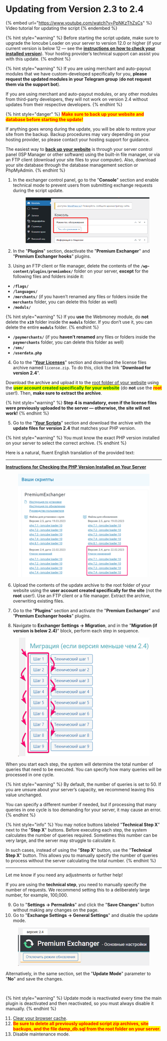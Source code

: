 # Updating from Version 2.3 to 2.4

{% embed url="https://www.youtube.com/watch?v=PpNKzThZsCs" %}
Video tutorial for updating the script
{% endembed %}

{% hint style="warning" %}
Before starting the script update, make sure to upgrade the Ioncube Loader on your server to version 12.0 or higher (if your current version is below 12 — see the [**instructions on how to check your installed version**](https://premium.gitbook.io/main/osnovnye-nastroiki/faq/kak-obnovit-ioncube-loader)). Your hosting provider’s technical support can assist you with this update.
{% endhint %}

{% hint style="warning" %}
If you are using merchant and auto-payout modules that we have custom-developed specifically for you, **please request the updated modules in your Telegram group** (**do not request them via the support bot**).

If you are using merchant and auto-payout modules, or any other modules from third-party developers, they will not work on version 2.4 without updates from their respective developers.
{% endhint %}

{% hint style="danger" %}
<mark style="color:red;">**Make sure to back up your website and database before starting the update!**</mark>

If anything goes wrong during the update, you will be able to restore your site from the backup. Backup procedures may vary depending on your hosting provider, so please contact your hosting support for guidance.

The easiest way to [**back up your website**](https://premium.gitbook.io/main/osnovnye-nastroiki/faq/kak-sdelat-bekap-saita) is through your server control panel (ISP Manager or other software) using the built-in file manager, or via an FTP client (download your site files to your computer). Also, download your site database through the database management section or PhpMyAdmin.
{% endhint %}

1.  In the exchanger control panel, go to the "**Console**" section and enable technical mode to prevent users from submitting exchange requests during the script update.

    <figure><img src="../../.gitbook/assets/image (1724).png" alt=""><figcaption></figcaption></figure>
2.  In the "**Plugins**" section, deactivate the "**Premium Exchanger**" and "**Premium Exchanger hooks**" plugins.

3. Using an FTP client or file manager, delete the contents of the **`/wp-content/plugins/premiumbox/`** folder on your server, **except** for the following files and folders inside it:

* **`/flags/`**
* **`/languages/`**
* **`/merchants/`** (if you haven’t renamed any files or folders inside the **`merchants`** folder, you can delete this folder as well)
* **`/moduls/`**

{% hint style="warning" %}
If you **use** the Webmoney module, do **not** delete the **`x19`** folder inside the **`moduls`** folder. If you don’t use it, you can delete the entire **`moduls`** folder.
{% endhint %}

* **`/paymerchants/`** (if you **haven’t renamed** any files or folders inside the **`paymerchants`** folder, you can delete this folder as well)
* **`/sms/`**
* **`/userdata.php`**

4. Go to the "[**Your Licenses**](https://premiumexchanger.com/ulicense/)" section and download the license files archive named `license.zip`. To do this, click the link "**Download for version 2.4**".

Download the archive and upload it to the [root folder of your website](https://premium.gitbook.io/main/osnovnye-nastroiki/faq/kak-naiti-kornevuyu-papku-saita-na-servere) using the <mark style="color:green;">**user account created specifically for your website**</mark> (do **not** use the <mark style="color:red;">**root**</mark> user!). Then, **make sure to extract the archive**.

{% hint style="warning" %}
**Step 4 is mandatory, even if the license files were previously uploaded to the server — otherwise, the site will not work!**
{% endhint %}

5. Go to the "[**Your Scripts**](https://premiumexchanger.com/uscripts/)" section and download the archive with the **update files for version 2.4** that matches your PHP version.

{% hint style="warning" %}
You must know the exact PHP version installed on your server to select the correct archive.
{% endhint %}

Here is a natural, fluent English translation of the provided text:

---

[**Instructions for Checking the PHP Version Installed on Your Server**](https://premium.gitbook.io/main/osnovnye-nastroiki/faq/kak-proverit-versiyu-php-ustanovlennuyu-na-servere)

<figure><img src="../../.gitbook/assets/image (431).png" alt=""><figcaption></figcaption></figure>

6. Upload the contents of the update archive to the root folder of your website using the **user account created specifically for the site** (not the **root** user!). Use an FTP client or a file manager. Extract the archive, overwriting existing files.

7. Go to the "**Plugins**" section and activate the "**Premium Exchanger**" and "**Premium Exchanger hooks**" plugins.

8. Navigate to **Exchanger Settings → Migration**, and in the "**Migration (if version is below 2.4)**" block, perform each step in sequence.

<figure><img src="../../.gitbook/assets/image (432).png" alt=""><figcaption></figcaption></figure>

When you start each step, the system will determine the total number of queries that need to be executed. You can specify how many queries will be processed in one cycle.

<figure src="https://premium.gitbook.io/~gitbook/image?url=https%3A%2F%2F2574066779-files.gitbook.io%2F%7E%2Ffiles%2Fv0%2Fb%2Fgitbook-x-prod.appspot.com%2Fo%2Fspaces%252Fm9kqZXsNykrN6VyxxXBO%252Fuploads%252FFWLOCy5yHQlES4XZhyNP%252Fimage.png%3Falt%3Dmedia%26token%3D816f2042-40ad-417d-a819-dbab4d1cdaed&#x26;width=768&#x26;dpr=4&#x26;quality=100&#x26;sign=4f8942c4fdec930998beb26d9d6e249c4bda071b60c73d1199f594510b85daed" alt=""><figcaption></figcaption></figure>

{% hint style="warning" %}
By default, the number of queries is set to 50. If you are unsure about your server’s capacity, we recommend leaving this value unchanged.

You can specify a different number if needed, but if processing that many queries in one cycle is too demanding for your server, it may cause an error.
{% endhint %}

{% hint style="info" %}
You may notice buttons labeled "**Technical Step X**" next to the "**Step X**" buttons. Before executing each step, the system calculates the number of queries required. Sometimes this number can be very large, and the server may struggle to calculate it.

In such cases, instead of using the "**Step X**" button, use the "**Technical Step X**" button. This allows you to manually specify the number of queries to process without the server calculating the total number.
{% endhint %}

---

Let me know if you need any adjustments or further help!

If you are using the **technical step**, you need to manually specify the number of requests. We recommend setting this to a deliberately large number, for example, 100,000.

9. Go to "**Settings → Permalinks**" and click the "**Save Changes**" button without making any changes on the page.  
10. Go to "**Exchange Settings → General Settings**" and disable the update mode.

<figure><img src="../../.gitbook/assets/image (430).png" alt=""><figcaption></figcaption></figure>

Alternatively, in the same section, set the "**Update Mode**" parameter to "**No**" and save the changes.

<figure><img src="https://premium.gitbook.io/~gitbook/image?url=https%3A%2F%2F2574066779-files.gitbook.io%2F%7E%2Ffiles%2Fv0%2Fb%2Fgitbook-x-prod.appspot.com%2Fo%2Fspaces%252Fm9kqZXsNykrN6VyxxXBO%252Fuploads%252FD5YdRKPsWXynjlHPwdlM%252Fimage.png%3Falt%3Dmedia%26token%3D4bd5505a-e775-4478-b296-7d2bc5674825&#x26;width=768&#x26;dpr=4&#x26;quality=100&#x26;sign=18e1d61f8a35ed927e0d7be63e76703a80a07fda96c68b7bfa5405c5caf7da73" alt=""><figcaption></figcaption></figure>

{% hint style="warning" %}
Update mode is reactivated every time the main plugin is deactivated and then reactivated, so you must always disable it manually.
{% endhint %}

11. [Clear your browser cache](https://www.unisender.com/ru/blog/kak-ochistit-kehsh-v-brauzerah/).  
12. <mark style="color:red;">**Be sure to delete all previously uploaded script zip archives, site backups, and the file damp_db.sql from the root folder on your server.**</mark>  
13. Disable maintenance mode.
